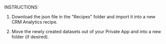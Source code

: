 INSTRUCTIONS:

1. Download the json file in the "Recipes" folder and import it into a new CRM Analytics recipe.

2. Move the newly created datasets out of your Private App and into a new folder (if desired).
